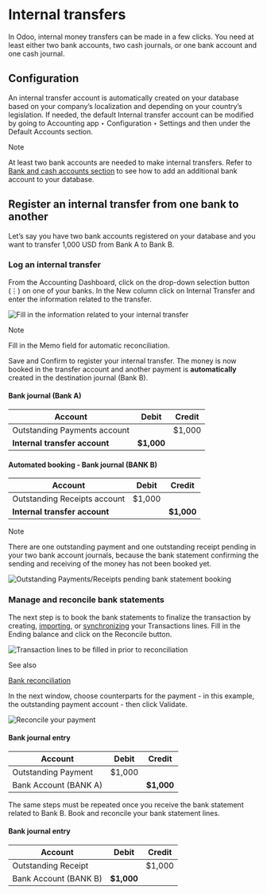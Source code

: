 # Internal transfers

In Odoo, internal money transfers can be made in a few clicks. You need at
least either two bank accounts, two cash journals, or one bank account and one
cash journal.

## Configuration

An internal transfer account is automatically created on your database based
on your company’s localization and depending on your country’s legislation. If
needed, the default Internal transfer account can be modified by going to
Accounting app ‣ Configuration ‣ Settings and then under the Default Accounts
section.

Note

At least two bank accounts are needed to make internal transfers. Refer to
[Bank and cash accounts section](../bank.html) to see how to add an additional
bank account to your database.

## Register an internal transfer from one bank to another

Let’s say you have two bank accounts registered on your database and you want
to transfer 1,000 USD from Bank A to Bank B.

### Log an internal transfer

From the Accounting Dashboard, click on the drop-down selection button (⋮) on
one of your banks. In the New column click on Internal Transfer and enter the
information related to the transfer.

![Fill in the information related to your internal
transfer](../../../../_images/internal_transfer.png)

Note

Fill in the Memo field for automatic reconciliation.

Save and Confirm to register your internal transfer. The money is now booked
in the transfer account and another payment is **automatically** created in
the destination journal (Bank B).

#### Bank journal (Bank A)

**Account** | **Debit** | **Credit**  
---|---|---  
Outstanding Payments account |  | $1,000  
**Internal transfer account** | **$1,000** |   
  
#### Automated booking - Bank journal (BANK B)

**Account** | **Debit** | **Credit**  
---|---|---  
Outstanding Receipts account | $1,000 |   
**Internal transfer account** |  | **$1,000**  
  
Note

There are one outstanding payment and one outstanding receipt pending in your
two bank account journals, because the bank statement confirming the sending
and receiving of the money has not been booked yet.

![Outstanding Payments/Receipts pending bank statement
booking](../../../../_images/outstanding-payments-receipts.png)

### Manage and reconcile bank statements

The next step is to book the bank statements to finalize the transaction by
creating, [importing](../bank/transactions.html), or
[synchronizing](../bank/bank_synchronization.html) your Transactions lines.
Fill in the Ending balance and click on the Reconcile button.

![Transaction lines to be filled in prior to
reconciliation](../../../../_images/transactions-line.png)

See also

[Bank reconciliation](../bank/reconciliation.html)

In the next window, choose counterparts for the payment - in this example, the
outstanding payment account - then click Validate.

![Reconcile your payment](../../../../_images/bank-reconciliation.png)

#### Bank journal entry

**Account** | **Debit** | **Credit**  
---|---|---  
Outstanding Payment | $1,000 |   
Bank Account (BANK A) |  | **$1,000**  
  
The same steps must be repeated once you receive the bank statement related to
Bank B. Book and reconcile your bank statement lines.

#### Bank journal entry

**Account** | **Debit** | **Credit**  
---|---|---  
Outstanding Receipt |  | $1,000  
Bank Account (BANK B) | **$1,000** | 

